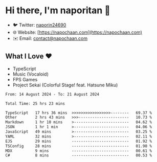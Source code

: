# Hi there, I'm naporitan 👋

- 🐦 Twitter: [naporin24690](https://twitter.com/naporin24690)
- 🌐 Website: [https://napochaan.com](https://napochaan.com)
- ✉️ Email: [contact@napochaan.com](mailto:contact@napochaan.com)

## What I Love ❤️
- TypeScript
- Music (Vocaloid)
- FPS Games
- Project Sekai (Colorful Stage! feat. Hatsune Miku)

<!--START_SECTION:waka-->

```txt
From: 14 August 2024 - To: 21 August 2024

Total Time: 25 hrs 23 mins

TypeScript   17 hrs 36 mins  >>>>>>>>>>>>>>>>>--------   69.37 %
Other        2 hrs 43 mins   >>>----------------------   10.73 %
Markdown     1 hr 10 mins    >------------------------   04.62 %
JSON         1 hr 1 min      >------------------------   04.06 %
JavaScript   49 mins         >------------------------   03.25 %
YAML         32 mins         >------------------------   02.11 %
EJS          29 mins         -------------------------   01.92 %
TSConfig     28 mins         -------------------------   01.90 %
MDX          9 mins          -------------------------   00.61 %
C#           8 mins          -------------------------   00.53 %
```

<!--END_SECTION:waka-->

